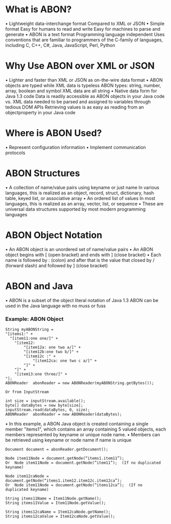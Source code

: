 What is ABON?
=============
• Lightweight data-interchange format
 Compared to XML or JSON
• Simple format
 Easy for humans to read and write
 Easy for machines to parse and generate
• ABON is a text format
 Programming language independent
 Uses conventions that are familiar to programmers of the C-family of languages, including C, C++, C#, Java, JavaScript, Perl, Python

Why Use ABON over XML or JSON
=============================
• Lighter and faster than XML or JSON as on-the-wire data format
• ABON objects are typed while XML data is typeless
 ABON types: string, number, array, boolean   and symbol
 XML data are all string
• Native data form for Java  1.3 code
 Data is readily accessible as ABON objects in your Java code vs. XML data needed to be parsed and assigned to variables through tedious DOM APIs
 Retrieving values is as easy as reading from an objectproperty in your Java code

Where is ABON Used?
===================
• Represent configuration information
• Implement communication protocols

ABON Structures
===============
• A collection of name/value pairs using keyname or just name
 In various languages, this is realized as an object, record, struct, dictionary, hash table, keyed list, or associative array
• An ordered list of values
 In most languages, this is realized as an array, vector, list, or sequence
• These are universal data structures supported by most modern programming languages

ABON Object Notation
====================
• An ABON object is an unordered set of name/value pairs
• An ABON object begins with [  (open bracket) and ends with ] (close bracket)
• Each name is followed by : (colon) and after that is the value that closed by / (forward slash) and followed by ] (close bracket)

ABON and Java
=============
• ABON is a subset of the object literal notation of Java 1.3
 ABON can be used in the Java language with no muss or fuss

### Example: ABON Object
	String myABONString = 
	"[items1:" +
	  "[item11:one one/]" +
		"[item12:
			"[item12a: one two a/]" +
			"[item12b:one two b/]" +
			"[item12c :" +
				"[item12ca: one two c a/]" +
			"]" +
		"]" +
		"[item13:one three/]" +
	"];
	ABONReader  abonReader = new ABONReader(myABONString.getBytes());
	
	Or from InputStream
	
	int size = inputStream.available();
	byte[] dataBytes = new byte[size];
	inputStream.read(dataBytes, 0, size);
	ABONReader  abonReader = new ABONReader(dataBytes);


• In this example, a ABON Java object is created
containing a single member "items1", which contains an array containing 5 valued objects, each members represented by keyname or unique node name.
• Members can be retrieved using keyname or node name if name is unique

	Document document = abonReader.getDocument();
	
	Node item11Node = document.getNode(“items1.item11”);
	Or  Node item11Node = document.getNode(“item11”);  (If no duplicated keyname)
	
	Node item12caNode = document.getNode(“items1.item12.item12c.item12ca”);
	Or  Node item11Node = document.getNode(“items12ca”);  (If no duplicated keyname)
	
	String items11Name = Item11Node.getName();
	String items11Value = Item11Node.getValue();
	
	String items12caName = Item12caNode.getName();
	String items12caValue = Item12caNode.getValue();
